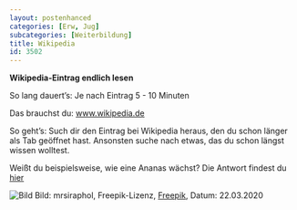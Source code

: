 ```yaml
---
layout: postenhanced
categories: [Erw, Jug]
subcategories: [Weiterbildung]
title: Wikipedia
id: 3502
---
```

**Wikipedia-Eintrag endlich lesen**

So lang dauert’s: Je nach Eintrag 5 - 10 Minuten

Das brauchst du: www.wikipedia.de

So geht’s: Such dir den Eintrag bei Wikipedia heraus, den du schon länger als Tab geöffnet hast. 
Ansonsten suche nach etwas, das du schon längst wissen wolltest.


Weißt du beispielsweise, wie eine Ananas wächst? Die Antwort findest du [hier](https://de.wikipedia.org/wiki/Ananas)

![Bild](https://image.freepik.com/fotos-kostenlos/ananasfrucht_1203-7746.jpg)
Bild: mrsiraphol, Freepik-Lizenz, [Freepik](https://de.freepik.com/fotos-kostenlos/ananasfrucht_1123681.htm#page=1&query=ananas&position=0), Datum: 22.03.2020


